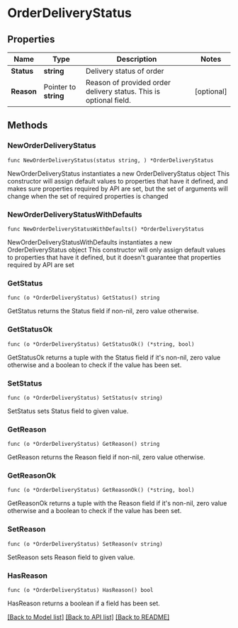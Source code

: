 # OrderDeliveryStatus

## Properties

Name | Type | Description | Notes
------------ | ------------- | ------------- | -------------
**Status** | **string** | Delivery status of order | 
**Reason** | Pointer to **string** | Reason of provided order delivery status. This is optional field. | [optional] 

## Methods

### NewOrderDeliveryStatus

`func NewOrderDeliveryStatus(status string, ) *OrderDeliveryStatus`

NewOrderDeliveryStatus instantiates a new OrderDeliveryStatus object
This constructor will assign default values to properties that have it defined,
and makes sure properties required by API are set, but the set of arguments
will change when the set of required properties is changed

### NewOrderDeliveryStatusWithDefaults

`func NewOrderDeliveryStatusWithDefaults() *OrderDeliveryStatus`

NewOrderDeliveryStatusWithDefaults instantiates a new OrderDeliveryStatus object
This constructor will only assign default values to properties that have it defined,
but it doesn't guarantee that properties required by API are set

### GetStatus

`func (o *OrderDeliveryStatus) GetStatus() string`

GetStatus returns the Status field if non-nil, zero value otherwise.

### GetStatusOk

`func (o *OrderDeliveryStatus) GetStatusOk() (*string, bool)`

GetStatusOk returns a tuple with the Status field if it's non-nil, zero value otherwise
and a boolean to check if the value has been set.

### SetStatus

`func (o *OrderDeliveryStatus) SetStatus(v string)`

SetStatus sets Status field to given value.


### GetReason

`func (o *OrderDeliveryStatus) GetReason() string`

GetReason returns the Reason field if non-nil, zero value otherwise.

### GetReasonOk

`func (o *OrderDeliveryStatus) GetReasonOk() (*string, bool)`

GetReasonOk returns a tuple with the Reason field if it's non-nil, zero value otherwise
and a boolean to check if the value has been set.

### SetReason

`func (o *OrderDeliveryStatus) SetReason(v string)`

SetReason sets Reason field to given value.

### HasReason

`func (o *OrderDeliveryStatus) HasReason() bool`

HasReason returns a boolean if a field has been set.


[[Back to Model list]](../README.md#documentation-for-models) [[Back to API list]](../README.md#documentation-for-api-endpoints) [[Back to README]](../README.md)


